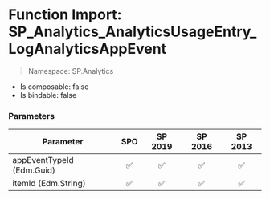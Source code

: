 # Function Import: SP_Analytics_AnalyticsUsageEntry_LogAnalyticsAppEvent

> Namespace: SP.Analytics

- Is composable: false
- Is bindable: false

### Parameters

Parameter | SPO | SP 2019 | SP 2016 | SP 2013
----------|:---:|:-------:|:-------:|:-------:
appEventTypeId (Edm.Guid) | ✅ | ✅ | ✅ | ✅
itemId (Edm.String) | ✅ | ✅ | ✅ | ✅